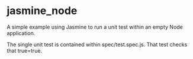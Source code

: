 # jasmine_node
A simple example using Jasmine to run a unit test within an empty Node application.

The single unit test is contained within spec/test.spec.js. That test checks that true=true.
